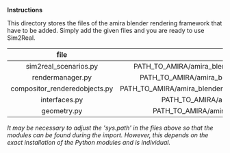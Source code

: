 **Instructions**

This directory stores the files of the amira blender rendering framework that have to be added. Simply add the given files and you are ready to use Sim2Real.

| file | location |
| :--: | :------: |
|sim2real_scenarios.py | PATH_TO_AMIRA/amira_blender_rendering/src/amira_blender_rendering/scenes/sim2real_scenarios.py |
| rendermanager.py | PATH_TO_AMIRA/amira_blender_rendering/src/amira_blender_rendering/scenes/rendermanager.py |
|compositor_renderedobjects.py | PATH_TO_AMIRA/amira_blender_rendering/src/amira_blender_rendering/nodes/compositor_renderedobjects.py |
|interfaces.py | PATH_TO_AMIRA/amira_blender_rendering/src/amira_blender_rendering/interfaces.py |
|geometry.py | PATH_TO_AMIRA/amira_blender_rendering/src/amira_blender_rendering/math/geometry.py |

*It may be necessary to adjust the 'sys.path' in the files above so that the modules can be found during the import. However, this depends on the exact installation of the Python modules and is individual.*
